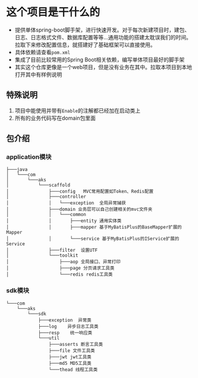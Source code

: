 #  这个项目是干什么的
- 提供单体spring-boot脚手架，进行快速开发。对于每次新建项目时，建包、日志、日志格式文件、数据库配置等等...通用功能的搭建太耽误我们的时间。 拉取下来修改配置信息，就搭建好了基础框架可以直接使用。
- 具体依赖请查看`pom.xml`
- 集成了目前比较常用的Spring Boot相关依赖，编写单体项目最好的脚手架
- 其实这个仓库更像是一个web项目，但是没有业务在其中。拉取本项目到本地打开其中有样例说明

## 特殊说明

1. 项目中能使用并带有`Enable`的注解都已经加在启动类上
2. 所有的业务代码写在domain包里面

## 包介绍

### application模块
```text
├───java
│   └───com
│       └───aks
│           └───scaffold
│               ├───config   MVC常用配置如Token、Redis配置
│               ├───controller
│               │   └───exception  全局异常捕获
│               ├───domain 业务层可以自己创建相关的mvc文件夹
│               │   └───common
│               │       ├───entity 通用实体类
│               │       ├───mapper 基于MyBatisPlus的BaseMapper扩展的Mapper
│               │       └───service 基于MyBatisPlus的IService扩展的Service
│               ├───filter  设置UTF
│               └───toolkit  
│                   ├───aop 全局接口、异常打印
│                   ├───page 分页请求工具类
│                   └───redis redis工具类
```
### sdk模块
```text
└───com
    └───aks
        └───sdk
            ├───exception  异常类
            ├───log    异步日志工具类
            ├───resp    统一响应类
            └───util 
                ├───asserts 断言工具类
                ├───file 文件工具类
                ├───jwt jwt工具类
                ├───md5 MD5工具类
                └───thead 线程工具类
```

